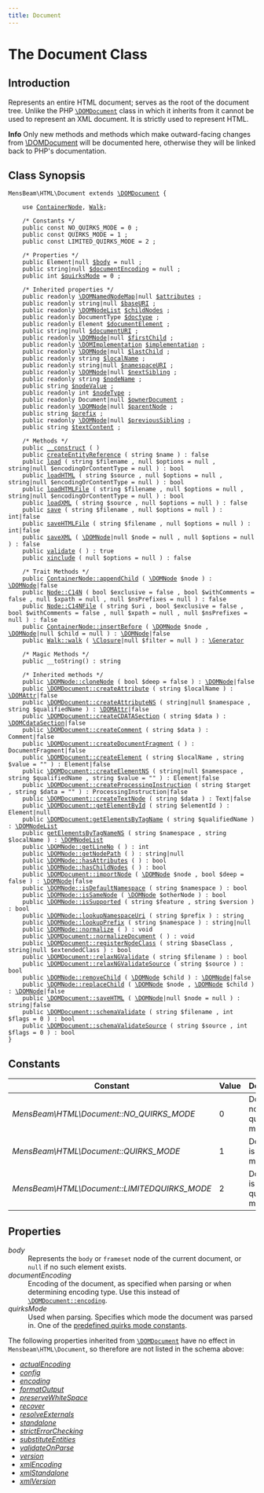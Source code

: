 ```yaml
---
title: Document
---
```


# The Document Class #

## Introduction ##

Represents an entire HTML document; serves as the root of the document tree. Unlike the PHP [`\DOMDocument`](https://www.php.net/manual/en/class.domdocument.php) class in which it inherits from it cannot be used to represent an XML document. It is strictly used to represent HTML.

<div class="info"><p><strong>Info</strong> Only new methods and methods which make outward-facing changes from <a href="https://www.php.net/manual/en/class.domdocument.php">\DOMDocument</a> will be documented here, otherwise they will be linked back to PHP's documentation.</p></div>

## Class Synopsis ##

<pre><code class="php">MensBeam\HTML\Document extends <a href="https://www.php.net/manual/en/class.domdocument.php">\DOMDocument</a> {

    use <a href="../ContainerNode/index.html">ContainerNode</a>, <a href="../Walk/index.html">Walk</a>;

    /* Constants */
    public const NO_QUIRKS_MODE = 0 ;
    public const QUIRKS_MODE = 1 ;
    public const LIMITED_QUIRKS_MODE = 2 ;

    /* Properties */
    public Element|null <a href="#document-props-body">$body</a> = null ;
    public string|null <a href="#document-props-documentencoding">$documentEncoding</a> = null ;
    public int <a href="#document-props-quirksmode">$quirksMode</a> = 0 ;

    /* Inherited properties */
    public readonly <a href="https://www.php.net/manual/en/class.domnamednodemap.php">\DOMNamedNodeMap</a>|null <a href="https://www.php.net/manual/en/class.domnode.php#domnode.props.attributes">$attributes</a> ;
    public readonly string|null <a href="https://www.php.net/manual/en/class.domnode.php#domnode.props.baseuri">$baseURI</a> ;
    public readonly <a href="https://www.php.net/manual/en/class.domnodelist.php">\DOMNodeList</a> <a href="https://www.php.net/manual/en/class.domnode.php#domnode.props.childnodes">$childNodes</a> ;
    public readonly DocumentType <a href="https://www.php.net/manual/en/class.domdocument.php#domdocument.props.doctype">$doctype</a> ;
    public readonly Element <a href="https://www.php.net/manual/en/class.domdocument.php#domdocument.props.documentelement">$documentElement</a> ;
    public string|null <a href="https://www.php.net/manual/en/class.domdocument.php#domdocument.props.documenturi">$documentURI</a> ;
    public readonly <a href="https://www.php.net/manual/en/class.domnode.php">\DOMNode</a>|null <a href="https://www.php.net/manual/en/class.domnode.php#domnode.props.firstchild">$firstChild</a> ;
    public readonly <a href="https://www.php.net/manual/en/class.domimplementation.php">\DOMImplementation</a> <a href="https://www.php.net/manual/en/class.domdocument.php#domdocument.props.implementation">$implementation</a> ;
    public readonly <a href="https://www.php.net/manual/en/class.domnode.php">\DOMNode</a>|null <a href="https://www.php.net/manual/en/class.domnode.php#domnode.props.lastchild">$lastChild</a> ;
    public readonly string <a href="https://www.php.net/manual/en/class.domnode.php#domnode.props.localname">$localName</a> ;
    public readonly string|null <a href="https://www.php.net/manual/en/class.domnode.php#domnode.props.namespaceuri">$namespaceURI</a> ;
    public readonly <a href="https://www.php.net/manual/en/class.domnode.php">\DOMNode</a>|null <a href="https://www.php.net/manual/en/class.domnode.php#domnode.props.nextsibling">$nextSibling</a> ;
    public readonly string <a href="https://www.php.net/manual/en/class.domnode.php#domnode.props.nodename">$nodeName</a> ;
    public string <a href="https://www.php.net/manual/en/class.domnode.php#domnode.props.nodevalue">$nodeValue</a> ;
    public readonly int <a href="https://www.php.net/manual/en/class.domnode.php#domnode.props.nodetype">$nodeType</a> ;
    public readonly Document|null <a href="https://www.php.net/manual/en/class.domnode.php#domnode.props.ownerdocument">$ownerDocument</a> ;
    public readonly <a href="https://www.php.net/manual/en/class.domnode.php">\DOMNode</a>|null <a href="https://www.php.net/manual/en/class.domnode.php#domnode.props.parentnode">$parentNode</a> ;
    public string <a href="https://www.php.net/manual/en/class.domnode.php#domnode.props.prefix">$prefix</a> ;
    public readonly <a href="https://www.php.net/manual/en/class.domnode.php">\DOMNode</a>|null <a href="https://www.php.net/manual/en/class.domnode.php#domnode.props.previoussibling">$previousSibling</a> ;
    public string <a href="https://www.php.net/manual/en/class.domnode.php#domnode.props.textcontent">$textContent</a> ;

    /* Methods */
    public <a href="construct.html">__construct</a> ( )
    public <a href="createEntityReference.html">createEntityReference</a> ( string $name ) : false
    public <a href="load.html">load</a> ( string $filename , null $options = null , string|null $encodingOrContentType = null ) : bool
    public <a href="loadHTML.html">loadHTML</a> ( string $source , null $options = null , string|null $encodingOrContentType = null ) : bool
    public <a href="loadHTMLFile.html">loadHTMLFile</a> ( string $filename , null $options = null , string|null $encodingOrContentType = null ) : bool
    public <a href="loadHTML.html">loadXML</a> ( string $source , null $options = null ) : false
    public <a href="save.html">save</a> ( string $filename , null $options = null ) : int|false
    public <a href="saveHTMLFile.html">saveHTMLFile</a> ( string $filename , null $options = null ) : int|false
    public <a href="saveXML.html">saveXML</a> ( <a href="https://www.php.net/manual/en/class.domnode.php">\DOMNode</a>|null $node = null , null $options = null ) : false
    public <a href="validate.html">validate</a> ( ) : true
    public <a href="xinclude.html">xinclude</a> ( null $options = null ) : false

    /* Trait Methods */
    public <a href="../ContainerNode/appendChild.html">ContainerNode::appendChild</a> ( <a href="https://www.php.net/manual/en/class.domnode.php">\DOMNode</a> $node ) : <a href="https://www.php.net/manual/en/class.domnode.php">\DOMNode</a>|false
    public <a href="../Node/C14N.html">Node::C14N</a> ( bool $exclusive = false , bool $withComments = false , null $xpath = null , null $nsPrefixes = null ) : false
    public <a href="../Node/C14NFile.html">Node::C14NFile</a> ( string $uri , bool $exclusive = false , bool $withComments = false , null $xpath = null , null $nsPrefixes = null ) : false
    public <a href="../ContainerNode/insertBefore.html">ContainerNode::insertBefore</a> ( <a href="https://www.php.net/manual/en/class.domnode.php">\DOMNode</a> $node , <a href="https://www.php.net/manual/en/class.domnode.php">\DOMNode</a>|null $child = null ) : <a href="https://www.php.net/manual/en/class.domnode.php">\DOMNode</a>|false
    public <a href="../Walk/walk.html">Walk::walk</a> ( <a href="https://www.php.net/manual/en/class.closure.php">\Closure</a>|null $filter = null ) : <a href="https://www.php.net/manual/en/class.generator.php">\Generator</a>

    /* Magic Methods */
    public __toString() : string

    /* Inherited methods */
    public <a href="https://www.php.net/manual/en/domnode.clonenode.php">\DOMNode::cloneNode</a> ( bool $deep = false ) : <a href="https://www.php.net/manual/en/class.domnode.php">\DOMNode</a>|false
    public <a href="https://www.php.net/manual/en/domdocument.createattribute.php">\DOMDocument::createAttribute</a> ( string $localName ) : <a href="https://www.php.net/manual/en/class.domattr.php">\DOMAttr</a>|false
    public <a href="https://www.php.net/manual/en/domdocument.createattributens.php">\DOMDocument::createAttributeNS</a> ( string|null $namespace , string $qualifiedName ) : <a href="https://www.php.net/manual/en/class.domattr.php">\DOMAttr</a>|false
    public <a href="https://www.php.net/manual/en/domdocument.createcdatasection.php">\DOMDocument::createCDATASection</a> ( string $data ) : <a href="https://www.php.net/manual/en/class.domcdatasection.php">\DOMCdataSection</a>|false
    public <a href="https://www.php.net/manual/en/domdocument.createcomment.php">\DOMDocument::createComment</a> ( string $data ) : Comment|false
    public <a href="https://www.php.net/manual/en/domdocument.createdocumentfragment.php">\DOMDocument::createDocumentFragment</a> ( ) : DocumentFragment|false
    public <a href="https://www.php.net/manual/en/domdocument.createelement.php">\DOMDocument::createElement</a> ( string $localName , string $value = "" ) : Element|false
    public <a href="https://www.php.net/manual/en/domdocument.createelementns.php">\DOMDocument::createElementNS</a> ( string|null $namespace , string $qualifiedName , string $value = "" ) : Element|false
    public <a href="https://www.php.net/manual/en/domdocument.createprocessinginstruction.php">\DOMDocument::createProcessingInstruction</a> ( string $target , string $data = "" ) : ProcessingInstruction|false
    public <a href="https://www.php.net/manual/en/domdocument.createtextnode.php"\DOMDocument::>\DOMDocument::createTextNode</a> ( string $data ) : Text|false
    public <a href="https://www.php.net/manual/en/domdocument.getelementbyid.php">\DOMDocument::getElementById</a> ( string $elementId ) : Element|null
    public <a href="https://www.php.net/manual/en/domdocument.getelementsbytagname.php">\DOMDocument:getElementsByTagName</a> ( string $qualifiedName ) : <a href="https://www.php.net/manual/en/class.domnodelist.php">\DOMNodeList</a>
    public <a href="https://www.php.net/manual/en/domdocument.createelementsbytagnamens.php">getElementsByTagNameNS</a> ( string $namespace , string $localName ) : <a href="https://www.php.net/manual/en/class.domnodelist.php">\DOMNodeList</a>
    public <a href="https://www.php.net/manual/en/domnode.getlineno.php">\DOMNode::getLineNo</a> ( ) : int
    public <a href="https://www.php.net/manual/en/domnode.getnodepath.php">\DOMNode::getNodePath</a> ( ) : string|null
    public <a href="https://www.php.net/manual/en/domnode.hasattributes.php">\DOMNode::hasAttributes</a> ( ) : bool
    public <a href="https://www.php.net/manual/en/domnode.haschildnodes.php">\DOMNode::hasChildNodes</a> ( ) : bool
    public <a href="https://www.php.net/manual/en/domdocument.importnode.php">\DOMDocument::importNode</a> ( <a href="https://www.php.net/manual/en/class.domnode.php">\DOMNode</a> $node , bool $deep = false ) : <a href="https://www.php.net/manual/en/class.domnode.php">\DOMNode</a>|false
    public <a href="https://www.php.net/manual/en/domnode.isdefaultnamespace.php">\DOMNode::isDefaultNamespace</a> ( string $namespace ) : bool
    public <a href="https://www.php.net/manual/en/domnode.issamenode.php">\DOMNode::isSameNode</a> ( <a href="https://www.php.net/manual/en/class.domnode.php">\DOMNode</a> $otherNode ) : bool
    public <a href="https://www.php.net/manual/en/domnode.issupported.php">\DOMNode::isSupported</a> ( string $feature , string $version ) : bool
    public <a href="https://www.php.net/manual/en/domnode.lookupnamespaceuri.php">\DOMNode::lookupNamespaceUri</a> ( string $prefix ) : string
    public <a href="https://www.php.net/manual/en/domnode.lookupprefix.php">\DOMNode::lookupPrefix</a> ( string $namespace ) : string|null
    public <a href="https://www.php.net/manual/en/domnode.normalize.php">\DOMNode::normalize</a> ( ) : void
    public <a href="https://www.php.net/manual/en/domdocument.normalizedocument.php">\DOMDocument::normalizeDocument</a> ( ) : void
    public <a href="https://www.php.net/manual/en/domdocument.registernodeclass.php">\DOMDocument::registerNodeClass</a> ( string $baseClass , string|null $extendedClass ) : bool
    public <a href="https://www.php.net/manual/en/domdocument.relaxngvalidate.php">\DOMDocument::relaxNGValidate</a> ( string $filename ) : bool
    public <a href="https://www.php.net/manual/en/domdocument.relaxngvalidatesource.php">\DOMDocument::relaxNGValidateSource</a> ( string $source ) : bool
    public <a href="https://www.php.net/manual/en/domnode.removechild.php">\DOMNode::removeChild</a> ( <a href="https://www.php.net/manual/en/class.domnode.php">\DOMNode</a> $child ) : <a href="https://www.php.net/manual/en/class.domnode.php">\DOMNode</a>|false
    public <a href="https://www.php.net/manual/en/domnode.replacechild.php">\DOMNode::replaceChild</a> ( <a href="https://www.php.net/manual/en/class.domnode.php">\DOMNode</a> $node , <a href="https://www.php.net/manual/en/class.domnode.php">\DOMNode</a> $child ) : <a href="https://www.php.net/manual/en/class.domnode.php">\DOMNode</a>|false
    public <a href="https://www.php.net/manual/en/domdocument.savehtml.php">\DOMDocument::saveHTML</a> ( <a href="https://www.php.net/manual/en/class.domnode.php">\DOMNode</a>|null $node = null ) : string|false
    public <a href="https://www.php.net/manual/en/domdocument.schemavalidate.php">\DOMDocument::schemaValidate</a> ( string $filename , int $flags = 0 ) : bool
    public <a href="https://www.php.net/manual/en/domdocument.schemavalidatesource.php">\DOMDocument::schemaValidateSource</a> ( string $source , int $flags = 0 ) : bool
}</code></pre>

## Constants ##

| Constant                                              | Value | Description                           |
| ----------------------------------------------------- | ----- | ------------------------------------- |
| <var>MensBeam\HTML\Document::NO_QUIRKS_MODE</var>     | 0     | Document not in quirks mode           |
| <var>MensBeam\HTML\Document::QUIRKS_MODE</var>        | 1     | Document is in quirks mode            |
| <var>MensBeam\HTML\Document::LIMITEDQUIRKS_MODE</var> | 2     | Document is in limited quirks mode    |

## Properties ##

<dl>
 <dt id="document-props-body"><var>body</var></dt>
 <dd>Represents the <code>body</code> or <code>frameset</code> node of the current document, or <code>null</code> if no such element exists.</dd>

 <dt id="document-props-documentencoding"><var>documentEncoding</var></dt>
 <dd>Encoding of the document, as specified when parsing or when determining encoding type. Use this instead of <a href="https://php.net/manual/en/class.domdocument.php#domdocument.props.encoding"><code>\DOMDocument::encoding</code></a>.</dd>

 <dt id="document-props-quirksmode"><var>quirksMode</var></dt>
 <dd>Used when parsing. Specifies which mode the document was parsed in. One of the <a href="#page_Constants">predefined quirks mode constants</a>.</dd>
</dl>

The following properties inherited from [`\DOMDocument`](https://www.php.net/manual/en/class.domdocument.php) have no effect in `Mensbeam\HTML\Document`, so therefore are not listed in the schema above:

* <a href="https://www.php.net/manual/en/class.domdocument.php#domdocument.props.actualencoding"><var>actualEncoding</var></a>
* <a href="https://www.php.net/manual/en/class.domdocument.php#domdocument.props.config"><var>config</var></a>
* <a href="https://www.php.net/manual/en/class.domdocument.php#domdocument.props.encoding"><var>encoding</var></a>
* <a href="https://www.php.net/manual/en/class.domdocument.php#domdocument.props.formatoutput"><var>formatOutput</var></a>
* <a href="https://www.php.net/manual/en/class.domdocument.php#domdocument.props.preservewhitespace"><var>preserveWhiteSpace</var></a>
* <a href="https://www.php.net/manual/en/class.domdocument.php#domdocument.props.recover"><var>recover</var></a>
* <a href="https://www.php.net/manual/en/class.domdocument.php#domdocument.props.resolveexternals"><var>resolveExternals</var></a>
* <a href="https://www.php.net/manual/en/class.domdocument.php#domdocument.props.standalone"><var>standalone</var></a>
* <a href="https://www.php.net/manual/en/class.domdocument.php#domdocument.props.stricterrorchecking"><var>strictErrorChecking</var></a>
* <a href="https://www.php.net/manual/en/class.domdocument.php#domdocument.props.substituteentities"><var>substituteEntities</var></a>
* <a href="https://www.php.net/manual/en/class.domdocument.php#domdocument.props.validateonparse"><var>validateOnParse</var></a>
* <a href="https://www.php.net/manual/en/class.domdocument.php#domdocument.props.version"><var>version</var></a>
* <a href="https://www.php.net/manual/en/class.domdocument.php#domdocument.props.xmlencoding"><var>xmlEncoding</var></a>
* <a href="https://www.php.net/manual/en/class.domdocument.php#domdocument.props.xmlstandalone"><var>xmlStandalone</var></a>
* <a href="https://www.php.net/manual/en/class.domdocument.php#domdocument.props.xmlversion"><var>xmlVersion</var></a>